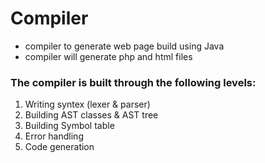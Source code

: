 # Compiler
- compiler to generate web page build using Java
- compiler will generate php and html files

### The compiler is built through the following levels:
1. Writing syntex (lexer & parser)
2. Building AST classes & AST tree
3. Building Symbol table
4. Error handling
5. Code generation
